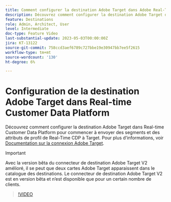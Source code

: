 ```yaml
---
title: Comment configurer la destination Adobe Target dans Adobe Real-Time CDP ?
description: Découvrez comment configurer la destination Adobe Target dans Real-time Customer Data Platform pour commencer à envoyer des segments et des attributs de profil de Real-Time CDP à Target.
feature: Destinations
role: Admin, Architect, User
level: Intermediate
doc-type: Feature Video
last-substantial-update: 2023-05-03T00:00:00Z
jira: KT-13122
source-git-commit: 758ccd3aef6789c727bbe19e30947bb7ee5f2615
workflow-type: tm+mt
source-wordcount: '130'
ht-degree: 6%

---
```


# Configuration de la destination Adobe Target dans Real-time Customer Data Platform

Découvrez comment configurer la destination Adobe Target dans Real-time Customer Data Platform pour commencer à envoyer des segments et des attributs de profil de Real-Time CDP à Target. Pour plus d’informations, voir [Documentation sur la connexion Adobe Target](https://experienceleague.adobe.com/docs/experience-platform/destinations/catalog/personalization/adobe-target-connection.html?lang=fr).

>[!IMPORTANT]
>
>Avec la version bêta du connecteur de destination Adobe Target V2 amélioré, il se peut que deux cartes Adobe Target apparaissent dans le catalogue des destinations. Le connecteur de destination Adobe Target V2 est en version bêta et n’est disponible que pour un certain nombre de clients.

>[!VIDEO](https://video.tv.adobe.com/v/3418799/?learn=on)
